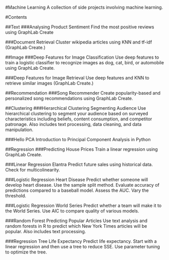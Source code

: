#Machine Learning
A collection of side projects involving machine learning.

#Contents

##Text
###Analysing Product Sentiment
Find the most positive reviews using GraphLab Create

###Document Retrieval
Cluster wikipedia articles using KNN and tf-idf (GraphLab Create.)

##Image
###Deep Features for Image Classification
Use deep features to train a logistic classifier to recognize images as dog, cat, bird, or automobile using GraphLab Create.

###Deep Features for Image Retrieval
Use deep features and KNN to retrieve similar images (GraphLab Create.)

##Recommendation
###Song Recommender
Create popularity-based and personalized song recommendations using GraphLab Create.

##Clustering
###Hierarchical Clustering Segmenting Audience
Use hierarchical clustering to segment your audience based on surveyed characteristics including beliefs, content consumption, and competitor patronage. Also includes text processing, data cleaning, and data manipulation.

###Hello PCA
Introduction to Principal Component Analysis in Python

##Regression
###Predicting House Prices
Train a linear regression using GraphLab Create.

###Linear Regression Elantra
Predict future sales using historical data. Check for multicolinearity.

###Logistic Regression Heart Disease
Predict whether someone will develop heart disease. Use the sample split method. Evaluate accuracy of predictions compared to a baseball model. Assess the AUC. Vary the threshold.

###Logistic Regression World Series
Predict whether a team will make it to the World Series. Use AIC to compare quality of various models.

###Random Forest Predicting Popular Articles
Use text analysis and random forests in R to predict which New York Times articles will be popular. Also includes text processing.

###Regression Tree Life Expectancy
Predict life expectancy. Start with a linear regression and then use a tree to reduce SSE. Use parameter tuning to optimize the tree. 



 


